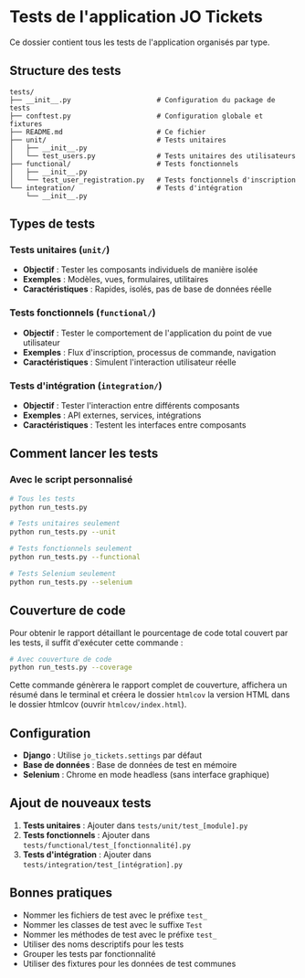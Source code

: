 # Tests de l'application JO Tickets

Ce dossier contient tous les tests de l'application organisés par type.

## Structure des tests

```
tests/
├── __init__.py                     # Configuration du package de tests
├── conftest.py                     # Configuration globale et fixtures
├── README.md                       # Ce fichier
├── unit/                           # Tests unitaires
│   ├── __init__.py
│   └── test_users.py               # Tests unitaires des utilisateurs
├── functional/                     # Tests fonctionnels
│   ├── __init__.py
│   └── test_user_registration.py   # Tests fonctionnels d'inscription
└── integration/                    # Tests d'intégration
    └── __init__.py
```

## Types de tests

### Tests unitaires (`unit/`)
- **Objectif** : Tester les composants individuels de manière isolée
- **Exemples** : Modèles, vues, formulaires, utilitaires
- **Caractéristiques** : Rapides, isolés, pas de base de données réelle

### Tests fonctionnels (`functional/`)
- **Objectif** : Tester le comportement de l'application du point de vue utilisateur
- **Exemples** : Flux d'inscription, processus de commande, navigation
- **Caractéristiques** : Simulent l'interaction utilisateur réelle

### Tests d'intégration (`integration/`)
- **Objectif** : Tester l'interaction entre différents composants
- **Exemples** : API externes, services, intégrations
- **Caractéristiques** : Testent les interfaces entre composants

## Comment lancer les tests

### Avec le script personnalisé
```bash
# Tous les tests
python run_tests.py

# Tests unitaires seulement
python run_tests.py --unit

# Tests fonctionnels seulement
python run_tests.py --functional

# Tests Selenium seulement
python run_tests.py --selenium


```
## Couverture de code

Pour obtenir le rapport détaillant le pourcentage de code total couvert par les tests, il suffit d'exécuter cette commande :

```bash
# Avec couverture de code
python run_tests.py --coverage
```

Cette commande génèrera le rapport complet de couverture, affichera un résumé dans le terminal et créera le dossier `htmlcov` la version HTML dans le dossier htmlcov (ouvrir `htmlcov/index.html`).


## Configuration

- **Django** : Utilise `jo_tickets.settings` par défaut
- **Base de données** : Base de données de test en mémoire
- **Selenium** : Chrome en mode headless (sans interface graphique)

## Ajout de nouveaux tests

1. **Tests unitaires** : Ajouter dans `tests/unit/test_[module].py`
2. **Tests fonctionnels** : Ajouter dans `tests/functional/test_[fonctionnalité].py`
3. **Tests d'intégration** : Ajouter dans `tests/integration/test_[intégration].py`

## Bonnes pratiques

- Nommer les fichiers de test avec le préfixe `test_`
- Nommer les classes de test avec le suffixe `Test`
- Nommer les méthodes de test avec le préfixe `test_`
- Utiliser des noms descriptifs pour les tests
- Grouper les tests par fonctionnalité
- Utiliser des fixtures pour les données de test communes
